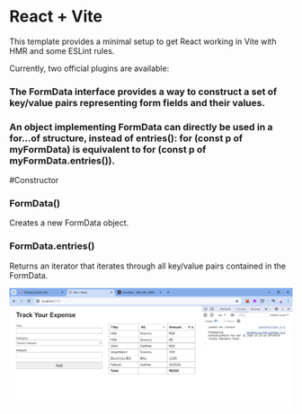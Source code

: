 # React + Vite

This template provides a minimal setup to get React working in Vite with HMR and some ESLint rules.

Currently, two official plugins are available:

### The FormData interface provides a way to construct a set of key/value pairs representing form fields and their values.
### An object implementing FormData can directly be used in a for...of structure, instead of entries(): for (const p of myFormData) is equivalent to for (const p of myFormData.entries()).

#Constructor
### FormData()
Creates a new FormData object.

### FormData.entries()
Returns an iterator that iterates through all key/value pairs contained in the FormData.


![React Form Handling using Constructot **new FormData**](./screenshots/ReactForm.png "Expense")
